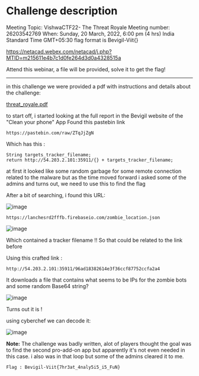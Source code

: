 # Challenge description

Meeting Topic: VishwaCTF22- The Threat Royale Meeting number: 26203542769 When: Sunday, 20 March, 2022, 6:00 pm (4 hrs) India Standard Time GMT+05:30 flag format is Bevigil-Viit{}

https://netacad.webex.com/netacad/j.php?MTID=m215611e4b7c1d0fe264d3d0a4328515a

Attend this webinar, a file will be provided, solve it to get the flag!

-----------------------------------------------------------

in this challenge we were provided a pdf with instructions and details about the challenge:

[threat_royale.pdf](https://github.com/j3seer/VishwaCTF-2022-Writeup/files/8316461/threat_royale.pdf)


to start off, i started looking at the full report in the Bevigil website of the "Clean your phone" App 
Found this pastebin link 

``
https://pastebin.com/raw/ZTqJjZgN 
``

Which has this : 

``` 
String targets_tracker_filename;
return http://54.203.2.101:35911/{} + targets_tracker_filename; 
```

at first it looked like some random garbage for some remote connection related to the malware but 
as the time moved forward i asked some of the admins and turns out, we need to use this to find the flag

After a bit of searching, i found this URL:

![image](https://user-images.githubusercontent.com/58823465/159283225-2d57a27b-5cf8-4310-a3c6-ea5819ce48a1.png)


```
https://lanchesrd2fffb.firebaseio.com/zombie_location.json 
```

![image](https://user-images.githubusercontent.com/58823465/159283373-3d925765-eceb-4465-939d-1c852bac9bd3.png)

Which contained a tracker filename !! So that could be related to the link before

Using this crafted link :
````
http://54.203.2.101:35911/96ad18382614e3f36ccf87752ccfa2a4
```` 

It downloads a file that contains what seems to be IPs for the zombie bots and some random Base64 string?

![image](https://user-images.githubusercontent.com/58823465/159282858-b8d4efc8-1e64-43f7-b7d0-c96f641f8cdd.png)

Turns out it is ! 

using cyberchef we can decode it:

![image](https://user-images.githubusercontent.com/58823465/159282765-a40f6110-7f39-44bb-9013-8d14592c537d.png)


**Note:** The challenge was badly written, alot of players thought the goal was to find the second pro-add-on app but apparently it's not even needed in this case. i also was in that loop but some of the admins cleared it to me.

``` Flag : Bevigil-Viit{7hr3at_4naly5i5_i5_FuN} ```

